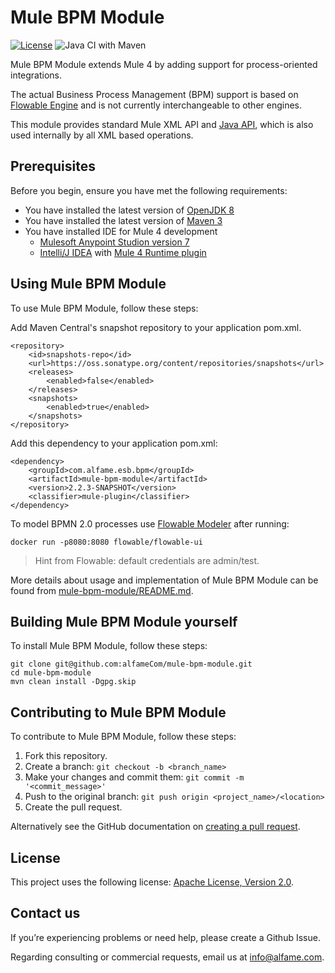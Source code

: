 # Mule BPM Module

[![License](https://img.shields.io/hexpm/l/plug.svg)](https://github.com/alfameCom/mule-bpm-module/blob/master/LICENSE.txt)
![Java CI with Maven](https://github.com/alfameCom/mule-bpm-module/workflows/Java%20CI%20with%20Maven/badge.svg)

Mule BPM Module extends Mule 4 by adding support for process-oriented integrations.

The actual Business Process Management (BPM) support is based on [Flowable Engine](https://github.com/flowable/flowable-engine) and is not currently interchangeable to other engines.

This module provides standard Mule XML API and [Java API](mule-bpm-api), which is also used internally by all XML based operations.

## Prerequisites

Before you begin, ensure you have met the following requirements:
* You have installed the latest version of [OpenJDK 8](https://adoptopenjdk.net)
* You have installed the latest version of [Maven 3](http://maven.apache.org)
* You have installed IDE for Mule 4 development
  * [Mulesoft Anypoint Studion version 7](https://www.mulesoft.com/lp/dl/studio)
  * [Intelli/J IDEA](https://www.jetbrains.com/idea/) with [Mule 4 Runtime plugin](https://plugins.jetbrains.com/plugin/10822-mule-4-runtime-)

## Using Mule BPM Module

To use Mule BPM Module, follow these steps:

Add Maven Central's snapshot repository to your application pom.xml.
```
<repository>
	<id>snapshots-repo</id>
	<url>https://oss.sonatype.org/content/repositories/snapshots</url>
	<releases>
		<enabled>false</enabled>
	</releases>
	<snapshots>
		<enabled>true</enabled>
	</snapshots>
</repository>
```


Add this dependency to your application pom.xml:

```
<dependency>
	<groupId>com.alfame.esb.bpm</groupId>
	<artifactId>mule-bpm-module</artifactId>
	<version>2.2.3-SNAPSHOT</version>
	<classifier>mule-plugin</classifier>
</dependency>
```

To model BPMN 2.0 processes use [Flowable Modeler](http://localhost:8080/flowable-ui/modeler) after running:
```
docker run -p8080:8080 flowable/flowable-ui
```

> Hint from Flowable: default credentials are admin/test.

More details about usage and implementation of Mule BPM Module can be found from [mule-bpm-module/README.md](mule-bpm-module/README.md).

## Building Mule BPM Module yourself

To install Mule BPM Module, follow these steps:
```
git clone git@github.com:alfameCom/mule-bpm-module.git
cd mule-bpm-module
mvn clean install -Dgpg.skip
```

## Contributing to Mule BPM Module
To contribute to Mule BPM Module, follow these steps:

1. Fork this repository.
2. Create a branch: `git checkout -b <branch_name>`
3. Make your changes and commit them: `git commit -m '<commit_message>'`
4. Push to the original branch: `git push origin <project_name>/<location>`
5. Create the pull request.

Alternatively see the GitHub documentation on [creating a pull request](https://help.github.com/en/github/collaborating-with-issues-and-pull-requests/creating-a-pull-request).

## License

This project uses the following license: [Apache License, Version 2.0](https://www.apache.org/licenses/LICENSE-2.0).

## Contact us

If you’re experiencing problems or need help, please create a Github Issue.

Regarding consulting or commercial requests, email us at [info@alfame.com](info@alfame.com).
